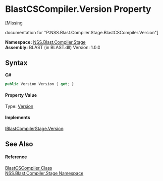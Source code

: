 # BlastCSCompiler.Version Property 
 

\[Missing <summary> documentation for "P:NSS.Blast.Compiler.Stage.BlastCSCompiler.Version"\]

**Namespace:**&nbsp;<a href="N_NSS_Blast_Compiler_Stage">NSS.Blast.Compiler.Stage</a><br />**Assembly:**&nbsp;BLAST (in BLAST.dll) Version: 1.0.0

## Syntax

**C#**<br />
``` C#
public Version Version { get; }
```


#### Property Value
Type: <a href="https://docs.microsoft.com/dotnet/api/system.version" target="_blank" rel="noopener noreferrer">Version</a>

#### Implements
<a href="P_NSS_Blast_IBlastCompilerStage_Version">IBlastCompilerStage.Version</a><br />

## See Also


#### Reference
<a href="T_NSS_Blast_Compiler_Stage_BlastCSCompiler">BlastCSCompiler Class</a><br /><a href="N_NSS_Blast_Compiler_Stage">NSS.Blast.Compiler.Stage Namespace</a><br />